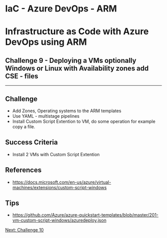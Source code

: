 # IaC - Azure DevOps - ARM
# Infrastructure as Code with Azure DevOps using ARM

## Challenge 9 - Deploying a VMs optionally Windows or Linux with Availability zones add CSE - files
---

## Challenge
- Add Zones, Operating systems to the ARM templates
- Use YAML - multistage pipelines
- Install Custom Script Extention to VM, do some operation for example copy a file.

## Success Criteria
- Install 2 VMs with Custom Script Extention


## References
- https://docs.microsoft.com/en-us/azure/virtual-machines/extensions/custom-script-windows

## Tips
- https://github.com/Azure/azure-quickstart-templates/blob/master/201-vm-custom-script-windows/azuredeploy.json

[Next: Challenge 10](../Challenge10)
